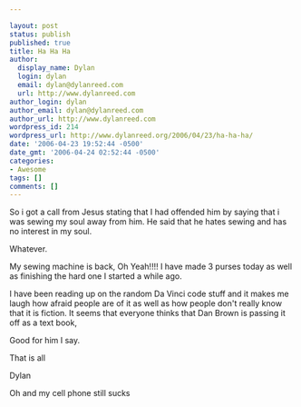 ```yaml
---

layout: post
status: publish
published: true
title: Ha Ha Ha
author:
  display_name: Dylan
  login: dylan
  email: dylan@dylanreed.com
  url: http://www.dylanreed.com
author_login: dylan
author_email: dylan@dylanreed.com
author_url: http://www.dylanreed.com
wordpress_id: 214
wordpress_url: http://www.dylanreed.org/2006/04/23/ha-ha-ha/
date: '2006-04-23 19:52:44 -0500'
date_gmt: '2006-04-24 02:52:44 -0500'
categories:
- Awesome
tags: []
comments: []
---
```


So i got a call from Jesus stating that I had offended him by saying that i was sewing my soul away from him. He said that he hates sewing and has no interest in my soul.

Whatever.

My sewing machine is back, Oh Yeah!!!! I have made 3 purses today as well as finishing the hard one I started a while ago.

I have been reading up on the random Da Vinci code stuff and it makes me laugh how afraid people are of it as well as how people don't really know that it is fiction. It seems that everyone thinks that Dan Brown is passing it off as a text book,

Good for him I say.

That is all

Dylan

Oh and my cell phone still sucks
